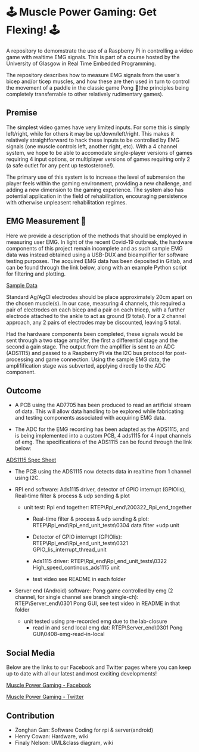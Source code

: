 
# :joystick: Muscle Power Gaming: Get Flexing! :joystick:


A repository to demomstrate the use of a Raspberry Pi in controlling a video game with realtime EMG signals. This is part of a course hosted by the University of Glasgow in Real Time Embedded Programming.

The repository describes how to measure EMG signals from the user's bicep and/or ticep muscles, and how these are then used in turn to control the movement of a paddle in the classic game Pong :ping_pong:(the principles being completely transferrable to other relatively rudimentary games). 

## Premise

The simplest video games have very limited inputs. For some this is simply left/right, while for others it may be up/down/left/right. This makes it relatively straightforward to hack these inputs to be controlled by EMG signals (one muscle controls left, another right, etc). With a 4 channel system, we hope to be able to accomodate single-player versions of games requiring 4 input options, or multiplayer versions of games requiring only 2 (a safe outlet for any pent up testosterone!).

The primary use of this system is to increase the level of submersion the player feels within the gaming environment, providing a new challenge, and adding a new dimension to the gaming experience. The system also has potential application in the field of rehabilitation, encouraging persistence with otherwise unpleasent rehabilitation regimes.

## EMG Measurement :muscle:

Here we provide a description of the methods that should be employed in measuring user EMG. In light of the recent Covid-19 outbreak, the hardware components of this project remain incomplete and as such sample EMG data was instead obtained using a USB-DUX and bioamplifier for software testing purposes. The acquired EMG data has been deposited in Gitlab, and can be found through the link below, along with an example Python script for filtering and plotting.

[Sample Data](https://gitlab.com/HenryCowan/rte-emg-signals/-/tree/master)

Standard Ag/AgCl electrodes should be place approximately 20cm apart on the chosen muscle(s). In our case, measuring 4 channels, this required a pair of electrodes on each bicep and a pair on each tricep, with a further electrode attached to the ankle to act as ground (9 total). For a 2 channel approach, any 2 pairs of electrodes may be discounted, leaving 5 total.

Had the hardware components been completed, these signals would be sent through a two stage amplifer, the first a differential stage and the second a gain stage. The output from the amplifier is sent to an ADC (ADS1115) and passed to a Raspberry Pi via the I2C bus protocol for post-processing and game connection. Using the sample EMG data, the amplifification stage was subverted, applying directly to the ADC component.  

## Outcome

- A PCB using the AD7705 has been produced to read an artificial stream of data. This will allow data handling to be explored while fabricating and testing components associated with acquiring EMG data.

- The ADC for the EMG recording has been adapted as the ADS1115, and is being implemented into a custom PCB, 4 ads1115 for 4 input channels of emg. The specifications of the ADS1115 can be found through the link below:

[ADS1115 Spec Sheet](http://www.ti.com/lit/ds/symlink/ads1114.pdf)

- The PCB using the ADS1115 now detects data in realtime from 1 channel using I2C. 

- RPI end software: Ads1115 driver, detector of GPIO interrupt (GPIOlis), Real-time filter & process & udp sending & plot
	
	- unit test: Rpi end together: RTEP\Rpi_end\200322_Rpi_end_together
		
		- Real-time filter & process & udp sending & plot: RTEP\Rpi_end\Rpi_end_unit_tests\0304 data filter +udp  unit
		
		- Detector of GPIO interrupt (GPIOlis): RTEP\Rpi_end\Rpi_end_unit_tests\0321 GPIO_lis_interrupt_thread_unit
		
		- Ads1115 driver: RTEP\Rpi_end\Rpi_end_unit_tests\0322 High_speed_continous_ads1115 unit
		
		- test video see README in each folder

- Server end (Android) software: Pong game controlled by emg (2 channel, for single channel see branch single-ch): RTEP\Server_end\0301 Pong GUI, see test video in README in that folder
	
	- unit tested using pre-recorded emg due to the lab-closure
		- read in and send local emg dat: RTEP\Server_end\0301 Pong GUI\0408-emg-read-in-local


## Social Media

Below are the links to our Facebook and Twitter pages where you can keep up to date with all our latest and most exciting developments!

[Muscle Power Gaming - Facebook](https://www.facebook.com/EMGamingRPI/)

[Muscle Power Gaming - Twitter](https://twitter.com/emg_pi)

## Contribution
- Zonghan Gan: Software Coding for rpi & server(android)
- Henry Cowan: Hardware, wiki
- Finaly Nelson: UML&class diagram, wiki

